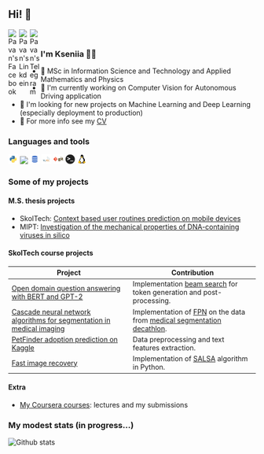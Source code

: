 ## Hi! 👋

<a href="mailTo:xeniayagafarova@gmail.com">
  <img align="left" alt="Pavan's Facebook" width="22px" src="https://cdn.jsdelivr.net/npm/simple-icons@3.4.1/icons/gmail.svg" />
</a>
<a href="https://linkedin.com/in/y-ksenia">
  <img align="left" alt="Pavan's Linkdein" width="22px" src="https://cdn.jsdelivr.net/npm/simple-icons@v3/icons/linkedin.svg" />
</a>
<a href="https://t.me/y_ksenia">
  <img align="left" alt="Pavan's Telegram" width="22px" src="https://cdn.jsdelivr.net/npm/simple-icons@v3/icons/telegram.svg" />
</a>
<!-- <a href="https://www.facebook.com/yagafarova.ksenia/">
  <img align="left" alt="Pavan's Facebook" width="22px" src="https://cdn.jsdelivr.net/npm/simple-icons@v3/icons/facebook.svg" />
</a> -->

<br />

<!--
**yagafarova/y_ksenia** is a ✨ _special_ ✨ repository because its `README.md` (this file) appears on your GitHub profile.

Here are some ideas to get you started:

- 💼 I’m currently working on ...
- 🌱 I’m currently learning ...
- 👯 I’m looking to collaborate on ...
- 🤔 I’m looking for help with ...
- 💬 Ask me about ...
- 📫 How to reach me: ...
- 😄 Pronouns: ...
- ⚡ Fun fact: ...

-->
### I'm Kseniia 👩‍💻
- 🔭 MSc in Information Science and Technology and Applied Mathematics and Physics
- 💼 I'm currently working on Computer Vision for Autonomous Driving application
- 🤔 I'm looking for new projects on Machine Learning and Deep Learning (especially deployment to production)
- 📝 For more info see my [CV](https://github.com/y-ksenia/y-ksenia/blob/master/CV_Kseniia_Alekseitseva.pdf)
<!-- - 🌱 I’m currently learning HDFS, MapReduce and Spark-->

### Languages and tools
<code><img height="20" src="https://raw.githubusercontent.com/github/explore/80688e429a7d4ef2fca1e82350fe8e3517d3494d/topics/python/python.png"></code>
<code><img height="20" src="https://pytorch.org/assets/images/pytorch-logo.png"></code>
<code><img height="20" src="https://raw.githubusercontent.com/github/explore/80688e429a7d4ef2fca1e82350fe8e3517d3494d/topics/sql/sql.png"></code>
<code><img height="20" src="https://raw.githubusercontent.com/github/explore/80688e429a7d4ef2fca1e82350fe8e3517d3494d/topics/mysql/mysql.png"></code>
<code><img height="20" src="https://raw.githubusercontent.com/github/explore/80688e429a7d4ef2fca1e82350fe8e3517d3494d/topics/git/git.png"></code>
<code><img height="20" src="https://raw.githubusercontent.com/github/explore/80688e429a7d4ef2fca1e82350fe8e3517d3494d/topics/terminal/terminal.png"></code>
<code><img height="20" src="https://raw.githubusercontent.com/github/explore/80688e429a7d4ef2fca1e82350fe8e3517d3494d/topics/linux/linux.png"></code>

### Some of my projects

#### M.S. thesis projects
- SkolTech: [Context based user routines prediction on mobile devices](https://github.com/yagafarova/user_intent_prediction)
- MIPT: [Investigation of the mechanical properties of DNA-containing viruses in silico](https://github.com/yagafarova/1qgt_modeling)

#### SkolTech course projects
| Project | Contribution |
| ------- | --------------|
| [Open domain question answering with BERT and GPT-2](https://github.com/matvich/nnlp_qa_project) | Implementation [beam search](https://arxiv.org/abs/1702.01806) for token generation and post-processing. |
| [Cascade neural network algorithms for segmentation in medical imaging](https://github.com/YaroslavBespalov/DL_project_nnUnet) | Implementation of [FPN](https://arxiv.org/abs/1612.03144) on the data from [medical segmentation decathlon](http://medicaldecathlon.com). |
| [PetFinder adoption prediction on Kaggle](https://github.com/yagafarova/pet_finder) | Data preprocessing and text features extraction. |
| [Fast image recovery](https://github.com/avlord/Fast-image-recovery) | Implementation of [SALSA](https://arxiv.org/pdf/0910.4887.pdf) algorithm in Python. |

#### Extra
* [My Coursera courses](https://github.com/yagafarova/Coursera): lectures and my submissions

### My modest stats (in progress...)
![Github stats](https://github-readme-stats.vercel.app/api?username=y-ksenia&show_icons=true)
